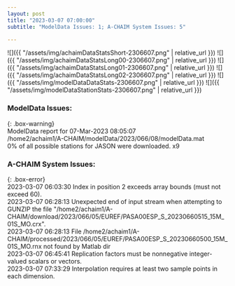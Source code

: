```yaml
---
layout: post
title: "2023-03-07 07:00:00"
subtitle: "ModelData Issues: 1; A-CHAIM System Issues: 5"

---
```


![]({{ "/assets/img/achaimDataStatsShort-2306607.png" | relative_url }})
![]({{ "/assets/img/achaimDataStatsLong00-2306607.png" | relative_url }})
![]({{ "/assets/img/achaimDataStatsLong01-2306607.png" | relative_url }})
![]({{ "/assets/img/achaimDataStatsLong02-2306607.png" | relative_url }})
![]({{ "/assets/img/modelDataDataStats-2306607.png" | relative_url }})
![]({{ "/assets/img/modelDataStationStats-2306607.png" | relative_url }})

### ModelData Issues:  
  
{: .box-warning}  
 ModelData report for 07-Mar-2023 08:05:07   
 /home2/achaim1/A-CHAIM/modelData/2023/066/08/modelData.mat   
 0% of all possible stations for JASON were downloaded. x9   
  
### A-CHAIM System Issues:  
  
{: .box-error}  
2023-03-07 06:03:30 Index in position 2 exceeds array bounds (must not exceed 60).  
2023-03-07 06:28:13 Unexpected end of input stream when attempting to GUNZIP the file "/home2/achaim1/A-CHAIM/download/2023/066/05/EUREF/PASA00ESP_S_20230660515_15M_01S_MO.crx".  
2023-03-07 06:28:13 File /home2/achaim1/A-CHAIM/processed/2023/066/05/EUREF/PASA00ESP_S_20230660500_15M_01S_MO.rnx not found by Matlab dir  
2023-03-07 06:45:41 Replication factors must be nonnegative integer-valued scalars or vectors.  
2023-03-07 07:33:29 Interpolation requires at least two sample points in each dimension.  
